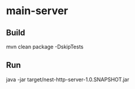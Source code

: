 # main-server

## Build
mvn clean package -DskipTests

## Run
java -jar target/nest-http-server-1.0.SNAPSHOT.jar
